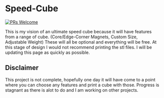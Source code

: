 # Speed-Cube
[![PRs Welcome](https://img.shields.io/badge/PRs-welcome-brightgreen.svg?style=flat-square)](http://makeapullrequest.com)

This is my vision of an ultimate speed cube because it will have features from a range of cube. (Core/Edge-Corner Magnets, Custom Size, Adjustable Weight) These will all be optional and everything will be free. At this stage of design I would not recommend printing the stl files. I will be updating this page as quickly as possible.

## Disclaimer
This project is not complete, hopefully one day it will have come to a point where you can choose any features and print a cube with those. Progress is stagnant as there is alot to do and I am working on other projects.
